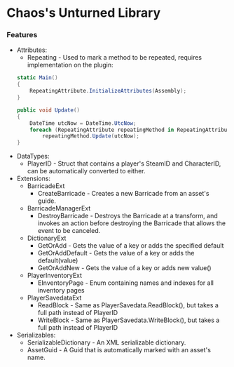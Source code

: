 # Chaos's Unturned Library
### Features
- Attributes:
	- Repeating - Used to mark a method to be repeated, requires implementation on the plugin:
	```csharp
	static Main()
	{
	    RepeatingAttribute.InitializeAttributes(Assembly);
	}

	public void Update()
	{
		DateTime utcNow = DateTime.UtcNow;
		foreach (RepeatingAttribute repeatingMethod in RepeatingAttribute.RepeatingMethods[Assembly])
		    repeatingMethod.Update(utcNow);
	}
	```
- DataTypes:
  - PlayerID - Struct that contains a player's SteamID and CharacterID, can be automatically converted to either.
- Extensions:
	- BarricadeExt
 		- CreateBarricade - Creates a new Barricade from an asset's guide.
	- BarricadeManagerExt
 		- DestroyBarricade - Destroys the Barricade at a transform, and invokes an action before destroying the Barricade that allows the event to be canceled.
	- DictionaryExt
 		- GetOrAdd - Gets the value of a key or adds the specified default
		- GetOrAddDefault - Gets the value of a key or adds the default(value)
		- GetOrAddNew - Gets the value of a key or adds new value()
	- PlayerInventoryExt
 		- EInventoryPage - Enum containing names and indexes for all inventory pages
	- PlayerSavedataExt
 		- ReadBlock - Same as PlayerSavedata.ReadBlock(), but takes a full path instead of PlayerID
		- WriteBlock - Same as PlayerSavedata.WriteBlock(), but takes a full path instead of PlayerID
- Serializables:
	- SerializableDictionary - An XML serializable dictionary.
	- AssetGuid - A Guid that is automatically marked with an asset's name.

